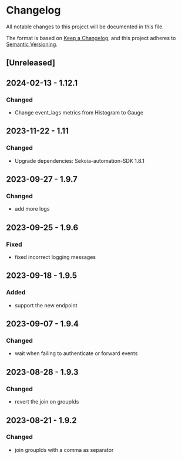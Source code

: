 # Changelog

All notable changes to this project will be documented in this file.

The format is based on [Keep a Changelog](https://keepachangelog.com/en/1.0.0/),
and this project adheres to [Semantic Versioning](https://semver.org/spec/v2.0.0.html).

## [Unreleased]

## 2024-02-13 - 1.12.1

### Changed

- Change event_lags metrics from Histogram to Gauge

## 2023-11-22 - 1.11

### Changed

- Upgrade dependencies: Sekoia-automation-SDK 1.8.1

## 2023-09-27 - 1.9.7

### Changed

- add more logs

## 2023-09-25 - 1.9.6

### Fixed

- fixed incorrect logging messages

## 2023-09-18 - 1.9.5

### Added

- support the new endpoint 

## 2023-09-07 - 1.9.4

### Changed

- wait when failing to authenticate or forward events

## 2023-08-28 - 1.9.3

### Changed

- revert the join on groupIds

## 2023-08-21 - 1.9.2

### Changed

- join groupIds with a comma as separator

